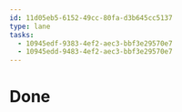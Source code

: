 ```yaml
---
id: 11d05eb5-6152-49cc-80fa-d3b645cc5137
type: lane
tasks:
  - 10945edf-9383-4ef2-aec3-bbf3e29570e7
  - 10945edd-9483-4ef2-aec3-bbf3e29570e7
---
```


# Done
